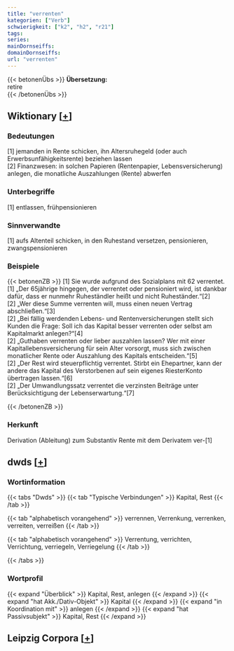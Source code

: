 ```yaml
---
title: "verrenten"
kategorien: ["Verb"]
schwierigkeit: ["k2", "h2", "r21"]
tags:
series:
mainDornseiffs:
domainDornseiffs:
url: "verrenten"
---
```


{{< betonenÜbs >}}
**Übersetzung:**  
retire  
{{< /betonenÜbs >}}

## Wiktionary [[+](https://de.wiktionary.org/wiki/verrenten)]

### Bedeutungen
[1] jemanden in Rente schicken, ihn Altersruhegeld (oder auch Erwerbsunfähigkeitsrente) beziehen lassen  
[2] Finanzwesen: in solchen Papieren (Rentenpapier, Lebensversicherung) anlegen, die monatliche Auszahlungen (Rente) abwerfen  

### Unterbegriffe
[1] entlassen, frühpensionieren  

### Sinnverwandte
[1] aufs Altenteil schicken, in den Ruhestand versetzen, pensionieren, zwangspensionieren  

### Beispiele
{{< betonenZB >}}
[1] Sie wurde aufgrund des Sozialplans mit 62 verrentet.  
[1] „Der 65jährige hingegen, der verrentet oder pensioniert wird, ist dankbar dafür, dass er nunmehr Ruheständler heißt und nicht Ruheständer.“[2]  
[2] „Wer diese Summe verrenten will, muss einen neuen Vertrag abschließen.“[3]  
[2] „Bei fällig werdenden Lebens- und Rentenversicherungen stellt sich Kunden die Frage: Soll ich das Kapital besser verrenten oder selbst am Kapitalmarkt anlegen?“[4]  
[2] „Guthaben verrenten oder lieber auszahlen lassen? Wer mit einer Kapitallebensversicherung für sein Alter vorsorgt, muss sich zwischen monatlicher Rente oder Auszahlung des Kapitals entscheiden.“[5]  
[2] „Der Rest wird steuerpflichtig verrentet. Stirbt ein Ehepartner, kann der andere das Kapital des Verstorbenen auf sein eigenes RiesterKonto übertragen lassen.“[6]  
[2] „Der Umwandlungssatz verrentet die verzinsten Beiträge unter Berücksichtigung der Lebenserwartung.“[7]  

{{< /betonenZB >}}
### Herkunft
Derivation (Ableitung) zum Substantiv Rente mit dem Derivatem ver-[1]  



## dwds [[+](https://www.dwds.de/wb/verrenten)]

### Wortinformation
{{< tabs "Dwds" >}}
{{< tab "Typische Verbindungen" >}}
Kapital, Rest
{{< /tab >}}

{{< tab "alphabetisch vorangehend" >}}
verrennen, Verrenkung, verrenken, verreiten, verreißen
{{< /tab >}}

{{< tab "alphabetisch vorangehend" >}}
Verrentung, verrichten, Verrichtung, verriegeln, Verriegelung
{{< /tab >}}

{{< /tabs >}}

### Wortprofil
{{< expand "Überblick" >}} Kapital, Rest, anlegen {{< /expand >}}
{{< expand "hat Akk./Dativ-Objekt" >}} Kapital {{< /expand >}}
{{< expand "in Koordination mit" >}} anlegen {{< /expand >}}
{{< expand "hat Passivsubjekt" >}} Kapital, Rest {{< /expand >}}

## Leipzig Corpora [[+](https://corpora.uni-leipzig.de/en/res?word=verrenten&corpusId=deu_newscrawl-public_2018)]

